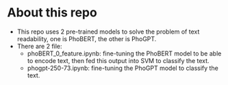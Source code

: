 # About this repo
- This repo uses 2 pre-trained models to solve the problem of text readability, one is PhoBERT, the other is PhoGPT.
- There are 2 file:
  - phoBERT_0_feature.ipynb: fine-tuning the PhoBERT model to be able to encode text, then fed this output into SVM to classify the text.
  - phogpt-250-73.ipynb: fine-tuning the PhoGPT model to classify the text. 


